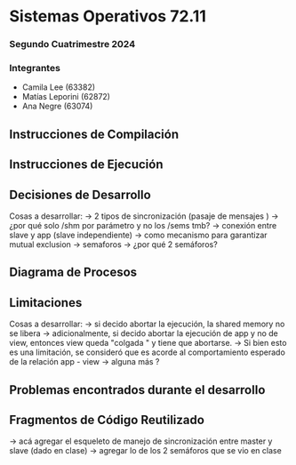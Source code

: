 # Sistemas Operativos 72.11
### Segundo Cuatrimestre 2024

### Integrantes
* Camila Lee (63382)
* Matías Leporini (62872)
* Ana Negre (63074)

## Instrucciones de Compilación 

## Instrucciones de Ejecución

## Decisiones de Desarrollo
Cosas a desarrollar:
-> 2 tipos de sincronización (pasaje de mensajes )
-> ¿por qué solo /shm por parámetro y no los /sems tmb?
-> conexión entre slave y app (slave independiente)
-> como mecanismo para garantizar mutual exclusion -> semaforos
-> ¿por qué 2 semáforos?



## Diagrama de Procesos

## Limitaciones
Cosas a desarrollar:
-> si decido abortar la ejecución, la shared memory no se libera
-> adicionalmente, si decido abortar la ejecución de app y no de view, entonces view queda "colgada " y tiene que abortarse. 
-> Si bien esto es una limitación, se consideró que es acorde al comportamiento esperado de la relación app - view 
-> alguna más ?

## Problemas encontrados durante el desarrollo 

## Fragmentos de Código Reutilizado

-> acá agregar el esqueleto de manejo de sincronización entre master y slave (dado en clase)
-> agregar lo de los 2 semáforos que se vio en clase
